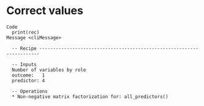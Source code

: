 # Correct values

    Code
      print(rec)
    Message <cliMessage>
      
      -- Recipe ----------------------------------------------------------------------
      
      -- Inputs 
      Number of variables by role
      outcome:   1
      predictor: 4
      
      -- Operations 
      * Non-negative matrix factorization for: all_predictors()

